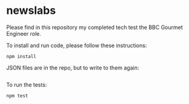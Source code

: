 # newslabs

Please find in this repository my completed tech test the BBC Gourmet Engineer role.

To install and run code, please follow these instructions:

```git clone git@github.com:georgiamshaw/newslabs.git
npm install
```

JSON files are in the repo, but to write to them again:

```node script.js

```

To run the tests:

```npm test ```
